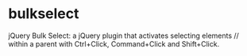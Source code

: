 bulkselect
==========

jQuery Bulk Select: a jQuery plugin that activates selecting elements // within a parent with Ctrl+Click, Command+Click and Shift+Click.
